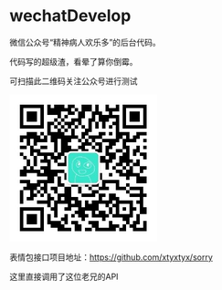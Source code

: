 # wechatDevelop
微信公众号“精神病人欢乐多”的后台代码。

代码写的超级渣，看晕了算你倒霉。

可扫描此二维码关注公众号进行测试

![](qrcode.jpg)

表情包接口项目地址：https://github.com/xtyxtyx/sorry

这里直接调用了这位老兄的API

